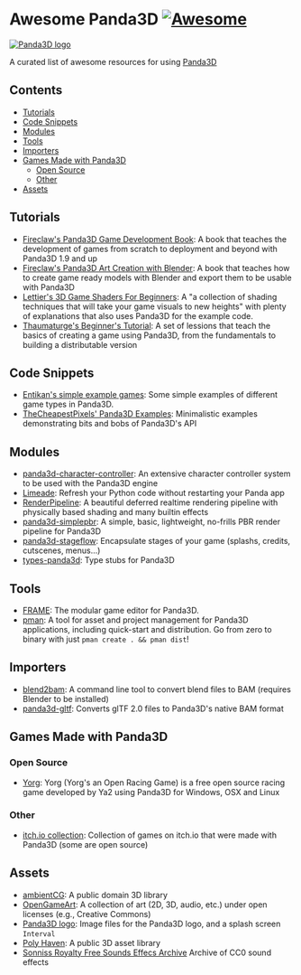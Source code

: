 # Awesome Panda3D [![Awesome](https://awesome.re/badge.svg)](https://awesome.re)

[![Panda3D logo](panda3d_logo.png)](https://www.panda3d.org/)

A curated list of awesome resources for using [Panda3D](https://www.panda3d.org/)

## Contents
* [Tutorials](#tutorials)
* [Code Snippets](#code-snippets)
* [Modules](#modules)
* [Tools](#tools)
* [Importers](#importers)
* [Games Made with Panda3D](#games-made-with-panda3d)
  * [Open Source](#open-source)
  * [Other](#other)
* [Assets](#assets)

## Tutorials
* [Fireclaw's Panda3D Game Development Book](https://github.com/fireclawthefox/panda3d-tutorial):
  A book that teaches the development of games from scratch to deployment and beyond with Panda3D 1.9 and up
* [Fireclaw's Panda3D Art Creation with Blender](https://github.com/fireclawthefox/panda3d-tutorial2):
  A book that teaches how to create game ready models with Blender and export them to be usable with Panda3D
* [Lettier's 3D Game Shaders For Beginners](https://github.com/lettier/3d-game-shaders-for-beginners):
  A "a collection of shading techniques that will take your game visuals to new heights" with plenty of explanations that also  uses Panda3D for the example code.
* [Thaumaturge's Beginner's Tutorial](https://arsthaumaturgis.github.io/Panda3DTutorial.io/):
  A set of lessions that teach the basics of creating a game using Panda3D, from the fundamentals to building a distributable version

## Code Snippets
* [Entikan's simple example games](https://codeberg.org/entikan/panda3d-simple-game-examples):
  Some simple examples of different game types in Panda3D.
* [TheCheapestPixels' Panda3D Examples](https://github.com/TheCheapestPixels/panda_examples):
  Minimalistic examples demonstrating bits and bobs of Panda3D's API

## Modules
* [panda3d-character-controller](https://github.com/fireclawthefox/panda3d-character-controller/tree/main/src):
  An extensive character controller system to be used with the Panda3D engine
* [Limeade](https://github.com/CFSworks/limeade):
  Refresh your Python code without restarting your Panda app
* [RenderPipeline](https://github.com/tobspr/RenderPipeline):
  A beautiful deferred realtime rendering pipeline with physically based shading and many builtin effects
* [panda3d-simplepbr](https://github.com/Moguri/panda3d-simplepbr/):
  A simple, basic, lightweight, no-frills PBR render pipeline for Panda3D 
* [panda3d-stageflow](https://github.com/TheCheapestPixels/panda3d-stageflow):
  Encapsulate stages of your game (splashs, credits, cutscenes, menus...)
* [types-panda3d](https://github.com/WMOkiishi/types-panda3d):
  Type stubs for Panda3D

## Tools
* [FRAME](https://github.com/fireclawthefox/FRAME):
  The modular game editor for Panda3D.
* [pman](https://github.com/Moguri/pman):
  A tool for asset and project management for Panda3D applications, including quick-start and distribution. Go from zero to binary with just `pman create . && pman dist`!

## Importers
* [blend2bam](https://github.com/Moguri/panda3d-blend2bam):
  A command line tool to convert blend files to BAM (requires Blender to be installed)
* [panda3d-gltf](https://github.com/Moguri/panda3d-gltf):
  Converts glTF 2.0 files to Panda3D's native BAM format
  
## Games Made with Panda3D
### Open Source
* [Yorg](https://www.ya2.it/pages/yorg.html):
  Yorg (Yorg's an Open Racing Game) is a free open source racing game developed by Ya2 using Panda3D for Windows, OSX and Linux
### Other
* [itch.io collection](https://itch.io/c/803175/made-with-panda3d):
  Collection of games on itch.io that were made with Panda3D (some are open source)

## Assets
* [ambientCG](https://ambientcg.com/):
  A public domain 3D library
* [OpenGameArt](https://opengameart.org/):
  A collection of art (2D, 3D, audio, etc.) under open licenses (e.g., Creative Commons)
* [Panda3D logo](https://github.com/TheCheapestPixels/panda3d-logos):
  Image files for the Panda3D logo, and a splash screen `Interval`
* [Poly Haven](https://polyhaven.com/):
  A public 3D asset library
* [Sonniss Royalty Free Sounds Effecs Archive](https://sonniss.com/gameaudiogdc)
  Archive of CC0 sound effects

